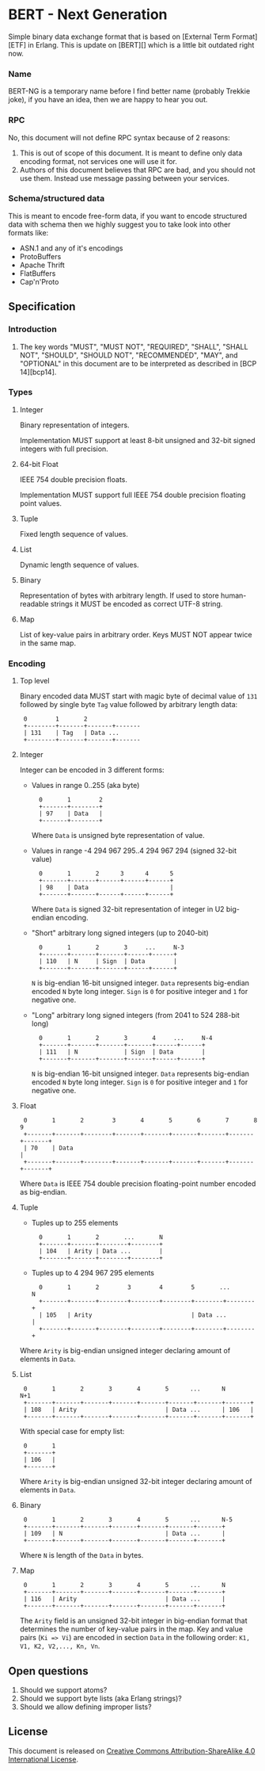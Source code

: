 BERT - Next Generation
======================

Simple binary data exchange format that is based on [External Term Format][ETF]
in Erlang.  This is update on [BERT][] which is a little bit outdated right now.

### Name

BERT-NG is a temporary name before I find better name (probably Trekkie joke),
if you have an idea, then we are happy to hear you out.

### RPC

No, this document will not define RPC syntax because of 2 reasons:

1. This is out of scope of this document. It is meant to define only data
   encoding format, not services one will use it for.
2. Authors of this document believes that RPC are bad, and you should not use
   them. Instead use message passing between your services.

### Schema/structured data

This is meant to encode free-form data, if you want to encode structured data
with schema then we highly suggest you to take look into other formats like:

- ASN.1 and any of it's encodings
- ProtoBuffers
- Apache Thrift
- FlatBuffers
- Cap'n'Proto

Specification
-------------

### Introduction

1. The key words "MUST", "MUST NOT", "REQUIRED", "SHALL", "SHALL NOT",
   "SHOULD", "SHOULD NOT", "RECOMMENDED", "MAY", and "OPTIONAL" in this
   document are to be interpreted as described in [BCP 14][bcp14].

### Types

1. Integer

    Binary representation of integers.

    Implementation MUST support at least 8-bit unsigned and 32-bit signed
    integers with full precision.

2. 64-bit Float

    IEEE 754 double precision floats.

    Implementation MUST support full IEEE 754 double precision floating point
    values.

3. Tuple

    Fixed length sequence of values.

4. List

    Dynamic length sequence of values.

5. Binary

    Representation of bytes with arbitrary length. If used to store
    human-readable strings it MUST be encoded as correct UTF-8 string.

6. Map

    List of key-value pairs in arbitrary order. Keys MUST NOT appear twice in
    the same map.

### Encoding

1. Top level

    Binary encoded data MUST start with magic byte of decimal value of `131`
    followed by single byte `Tag` value followed by arbitrary length data:

        0        1       2
        +--------+-------+-------+-------
        | 131    | Tag   | Data ...
        +--------+-------+-------+-------

2. Integer

    Integer can be encoded in 3 different forms:

    - Values in range 0..255 (aka byte)

            0       1        2
            +-------+--------+
            | 97    | Data   |
            +-------+--------+

        Where `Data` is unsigned byte representation of value.

    - Values in range -4 294 967 295..4 294 967 294 (signed 32-bit value)

            0       1       2      3      4      5
            +-------+-------+------+------+------+
            | 98    | Data                       |
            +-------+-------+------+------+------+

        Where `Data` is signed 32-bit representation of integer in U2 big-endian
        encoding.

    - "Short" arbitrary long signed integers (up to 2040-bit)

            0       1       2       3     ...     N-3
            +-------+-------+-------+------+------+
            | 110   | N     | Sign  | Data        |
            +-------+-------+-------+------+------+

        `N` is big-endian 16-bit unsigned integer. `Data` represents big-endian
        encoded `N` byte long integer. `Sign` is `0` for positive integer
        and `1` for negative one.

    - "Long" arbitrary long signed integers (from 2041 to 524 288-bit long)

            0       1       2       3       4     ...     N-4
            +-------+-------+-------+-------+------+------+
            | 111   | N             | Sign  | Data        |
            +-------+-------+-------+-------+------+------+

        `N` is big-endian 16-bit unsigned integer. `Data` represents big-endian
        encoded `N` byte long integer. `Sign` is `0` for positive integer
        and `1` for negative one.

3. Float

        0       1       2        3       4       5       6       7       8       9
        +-------+-------+--------+-------+-------+-------+-------+-------+-------+
        | 70    | Data                                                           |
        +-------+-------+--------+-------+-------+-------+-------+-------+-------+

    Where `Data` is IEEE 754 double precision floating-point number encoded as
    big-endian.

4. Tuple

    - Tuples up to 255 elements

            0       1       2       ...       N
            +-------+-------+--------+--------+
            | 104   | Arity | Data ...        |
            +-------+-------+--------+--------+

    - Tuples up to 4 294 967 295 elements

            0       1       2        3        4        5       ...       N
            +-------+-------+--------+--------+--------+--------+--------+
            | 105   | Arity                            | Data ...        |
            +-------+-------+--------+--------+--------+--------+--------+

    Where `Arity` is big-endian unsigned integer declaring amount of elements in
    `Data`.

5. List

        0       1       2       3       4       5      ...      N       N+1
        +-------+-------+-------+-------+-------+-------+-------+-------+
        | 108   | Arity                         | Data ...      | 106   |
        +-------+-------+-------+-------+-------+-------+-------+-------+

    With special case for empty list:

        0       1
        +-------+
        | 106   |
        +-------+

    Where `Arity` is big-endian unsigned 32-bit integer declaring amount
    of elements in `Data`.

6. Binary

        0       1       2       3       4       5      ...      N-5
        +-------+-------+-------+-------+-------+-------+-------+
        | 109   | N                             | Data ...      |
        +-------+-------+-------+-------+-------+-------+-------+

    Where `N` is length of the `Data` in bytes.

7. Map

        0       1       2       3       4       5      ...      N
        +-------+-------+-------+-------+-------+-------+-------+
        | 116   | Arity                         | Data ...      |
        +-------+-------+-------+-------+-------+-------+-------+

    The `Arity` field is an unsigned 32-bit integer in big-endian format that
    determines the number of key-value pairs in the map. Key and value pairs
    (`Ki => Vi`) are encoded in section `Data` in the following order:
    `K1, V1, K2, V2,..., Kn, Vn`.

Open questions
--------------

1. Should we support atoms?
2. Should we support byte lists (aka Erlang strings)?
3. Should we allow defining improper lists?

License
-------

This document is released on [Creative Commons Attribution-ShareAlike 4.0
International License](http://creativecommons.org/licenses/by-sa/4.0/).
